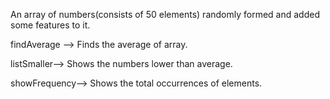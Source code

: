 

An array of numbers(consists of 50 elements) randomly formed and added some features to it.

findAverage --> Finds the average of array.

listSmaller--> Shows the numbers lower than average.

showFrequency--> Shows the total occurrences of elements.

